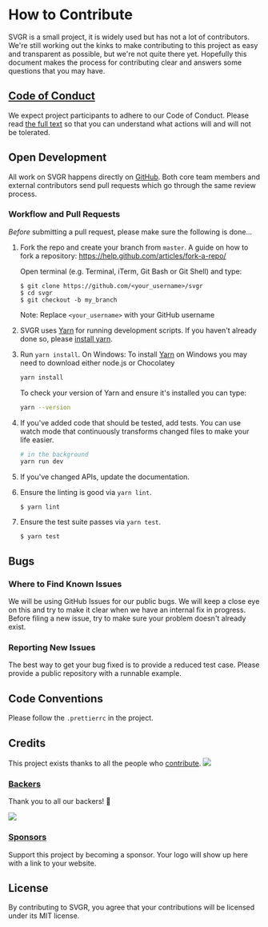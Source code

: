 # How to Contribute

SVGR is a small project, it is widely used but has not a lot of contributors. We're still working out the kinks to make contributing to this project as easy and transparent as possible, but we're not quite there yet. Hopefully this document makes the process for contributing clear and answers some questions that you may have.

## [Code of Conduct](https://github.com/gregberge/svgr/blob/master/CODE_OF_CONDUCT.md)

We expect project participants to adhere to our Code of Conduct. Please read [the full text](https://github.com/gregberge/svgr/blob/master/CODE_OF_CONDUCT.md) so that you can understand what actions will and will not be tolerated.

## Open Development

All work on SVGR happens directly on [GitHub](/). Both core team members and external contributors send pull requests which go through the same review process.

### Workflow and Pull Requests

_Before_ submitting a pull request, please make sure the following is done…

1.  Fork the repo and create your branch from `master`. A guide on how to fork a repository: https://help.github.com/articles/fork-a-repo/

    Open terminal (e.g. Terminal, iTerm, Git Bash or Git Shell) and type:

    ```sh-session
    $ git clone https://github.com/<your_username>/svgr
    $ cd svgr
    $ git checkout -b my_branch
    ```

    Note: Replace `<your_username>` with your GitHub username

2.  SVGR uses [Yarn](https://code.fb.com/web/yarn-a-new-package-manager-for-javascript/) for running development scripts. If you haven't already done so, please [install yarn](https://yarnpkg.com/en/docs/install).

3.  Run `yarn install`. On Windows: To install [Yarn](https://yarnpkg.com/en/docs/install#windows-tab) on Windows you may need to download either node.js or Chocolatey<br />

    ```sh
    yarn install
    ```

    To check your version of Yarn and ensure it's installed you can type:

    ```sh
    yarn --version
    ```

4.  If you've added code that should be tested, add tests. You can use watch mode that continuously transforms changed files to make your life easier.

    ```sh
    # in the background
    yarn run dev
    ```

5.  If you've changed APIs, update the documentation.

6.  Ensure the linting is good via `yarn lint`.

    ```sh-session
    $ yarn lint
    ```

7.  Ensure the test suite passes via `yarn test`.

    ```sh-session
    $ yarn test
    ```

## Bugs

### Where to Find Known Issues

We will be using GitHub Issues for our public bugs. We will keep a close eye on this and try to make it clear when we have an internal fix in progress. Before filing a new issue, try to make sure your problem doesn't already exist.

### Reporting New Issues

The best way to get your bug fixed is to provide a reduced test case. Please provide a public repository with a runnable example.

## Code Conventions

Please follow the `.prettierrc` in the project.

## Credits

This project exists thanks to all the people who [contribute](CONTRIBUTING.md). <a href="graphs/contributors"><img src="https://opencollective.com/svgr/contributors.svg?width=890&button=false" /></a>

### [Backers](https://opencollective.com/svgr#backer)

Thank you to all our backers! 🙏

<a href="https://opencollective.com/svgr#backers" target="_blank"><img src="https://opencollective.com/svgr/backers.svg?width=890"></a>

### [Sponsors](https://opencollective.com/svgr#sponsor)

Support this project by becoming a sponsor. Your logo will show up here with a link to your website.

## License

By contributing to SVGR, you agree that your contributions will be licensed under its MIT license.
